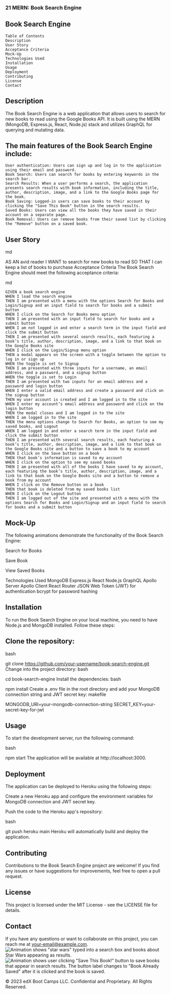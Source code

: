 ### 21 MERN: Book Search Engine
## Book Search Engine
```
Table of Contents
Description
User Story
Acceptance Criteria
Mock-Up
Technologies Used
Installation
Usage
Deployment
Contributing
License
Contact
```
## Description
The Book Search Engine is a web application that allows users to search for new books to read using the Google Books API. It is built using the MERN (MongoDB, Express.js, React, Node.js) stack and utilizes GraphQL for querying and mutating data.

## The main features of the Book Search Engine include:
```
User authentication: Users can sign up and log in to the application using their email and password.
Book Search: Users can search for books by entering keywords in the search bar.
Search Results: When a user performs a search, the application presents search results with book information, including the title, author, description, image, and a link to the Google Books page for the book.
Book Saving: Logged-in users can save books to their account by clicking the "Save This Book" button in the search results.
Saved Books: Users can view all the books they have saved in their account on a separate page.
Book Removal: Users can remove books from their saved list by clicking the "Remove" button on a saved book.
```
## User Story
md

AS AN avid reader
I WANT to search for new books to read
SO THAT I can keep a list of books to purchase
Acceptance Criteria
The Book Search Engine should meet the following acceptance criteria:

md
```
GIVEN a book search engine
WHEN I load the search engine
THEN I am presented with a menu with the options Search for Books and Login/Signup and an input field to search for books and a submit button
WHEN I click on the Search for Books menu option
THEN I am presented with an input field to search for books and a submit button
WHEN I am not logged in and enter a search term in the input field and click the submit button
THEN I am presented with several search results, each featuring a book’s title, author, description, image, and a link to that book on the Google Books site
WHEN I click on the Login/Signup menu option
THEN a modal appears on the screen with a toggle between the option to log in or sign up
WHEN the toggle is set to Signup
THEN I am presented with three inputs for a username, an email address, and a password, and a signup button
WHEN the toggle is set to Login
THEN I am presented with two inputs for an email address and a password and login button
WHEN I enter a valid email address and create a password and click on the signup button
THEN my user account is created and I am logged in to the site
WHEN I enter my account’s email address and password and click on the login button
THEN the modal closes and I am logged in to the site
WHEN I am logged in to the site
THEN the menu options change to Search for Books, an option to see my saved books, and Logout
WHEN I am logged in and enter a search term in the input field and click the submit button
THEN I am presented with several search results, each featuring a book’s title, author, description, image, and a link to that book on the Google Books site and a button to save a book to my account
WHEN I click on the Save button on a book
THEN that book’s information is saved to my account
WHEN I click on the option to see my saved books
THEN I am presented with all of the books I have saved to my account, each featuring the book’s title, author, description, image, and a link to that book on the Google Books site and a button to remove a book from my account
WHEN I click on the Remove button on a book
THEN that book is deleted from my saved books list
WHEN I click on the Logout button
THEN I am logged out of the site and presented with a menu with the options Search for Books and Login/Signup and an input field to search for books and a submit button 
``` 
## Mock-Up
The following animations demonstrate the functionality of the Book Search Engine:

Search for Books

Save Book

View Saved Books

Technologies Used
MongoDB
Express.js
React
Node.js
GraphQL
Apollo Server
Apollo Client
React Router
JSON Web Token (JWT) for authentication
bcrypt for password hashing
## Installation
To run the Book Search Engine on your local machine, you need to have Node.js and MongoDB installed. Follow these steps:

## Clone the repository:
bash

git clone https://github.com/your-username/book-search-engine.git
Change into the project directory:
bash

cd book-search-engine
Install the dependencies:
bash

npm install
Create a .env file in the root directory and add your MongoDB connection string and JWT secret key:
makefile

MONGODB_URI=your-mongodb-connection-string
SECRET_KEY=your-secret-key-for-jwt
##  Usage
To start the development server, run the following command:

bash

npm start
The application will be available at http://localhost:3000.

## Deployment
The application can be deployed to Heroku using the following steps:

Create a new Heroku app and configure the environment variables for MongoDB connection and JWT secret key.

Push the code to the Heroku app's repository:

bash

git push heroku main
Heroku will automatically build and deploy the application.
## Contributing
Contributions to the Book Search Engine project are welcome! If you find any issues or have suggestions for improvements, feel free to open a pull request.

## License
This project is licensed under the MIT License - see the LICENSE file for details.

## Contact
If you have any questions or want to collaborate on this project, you can reach me at your-email@example.com.
![Animation shows "star wars" typed into a search box and books about Star Wars appearing as results.](./Assets/21-mern-homework-demo-01.gif)<br>
![Animation shows user clicking "Save This Book!" button to save books that appear in search results. The button label changes to "Book Already Saved" after it is clicked and the book is saved.](./Assets/21-mern-homework-demo-02.gif)

© 2023 edX Boot Camps LLC. Confidential and Proprietary. All Rights Reserved.